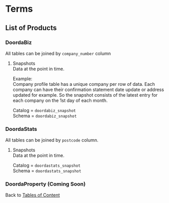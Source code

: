 # Terms

## List of Products

### DoordaBiz
All tables can be joined by `company_number` column

1) Snapshots  
    Data at the point in time. 
    
    Example:  
    Company profile table has a unique company per row of data. 
    Each company can have their confirmation statement date update or address updated for example. 
    So the snapshot consists of the latest entry for each company on the 1st day of each month. 
    
    Catalog = `doordabiz_snapshot`  
    Schema = `doordabiz_snapshot`

### DoordaStats
All tables can be joined by `postcode` column.

1) Snapshots  
    Data at the point in time. 
    
    Catalog = `doordastats_snapshot`  
    Schema = `doordastats_snapshot`


### DoordaProperty (Coming Soon)



Back to [Tables of Content](../README.md#getting-started-guide-to-host)